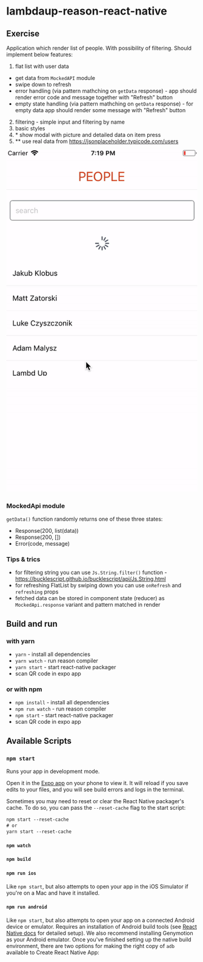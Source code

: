 # lambdaup-reason-react-native

## Exercise
Application which render list of people. With possibility of filtering. Should implement below features:
 1.  flat list with user data
   - get data from `MockedAPI` module
   - swipe down to refresh
   - error handling (via pattern mathching on `getData` response) - app should render error code and message together with "Refresh" button
   - empty state handling (via pattern mathching on `getData` response) - for empty data app should render some message with "Refresh" button
 2. filtering - simple input and filtering by name
 3. basic styles
 4. \* show modal with picture and detailed data on item press
 5. ** use real data from https://jsonplaceholder.typicode.com/users

![app example](lambdup-app.gif)

### MockedApi module
`getData()` function randomly returns one of these three states:
 - Response(200, list(data))
 - Response(200, [])
 - Error(code, message)

### Tips & trics
- for filtering string you can use `Js.String.filter()` function - https://bucklescript.github.io/bucklescript/api/Js.String.html 
- for refreshing FlatList by swiping down you can use `onRefresh` and `refreshing` props
- fetched data can be stored in component state (reducer) as `MockedApi.response` variant and pattern matched in render

## Build and run
### with yarn
- `yarn` - install all dependencies
- `yarn watch` - run reason compiler
- `yarn start` - start react-native packager
- scan QR code in expo app

### or with npm
- `npm install` - install all dependencies
- `npm run watch` - run reason compiler
- `npm start` - start react-native packager
- scan QR code in expo app

## Available Scripts
### `npm start`

Runs your app in development mode.

Open it in the [Expo app](https://expo.io) on your phone to view it. It will reload if you save edits to your files, and you will see build errors and logs in the terminal.

Sometimes you may need to reset or clear the React Native packager's cache. To do so, you can pass the `--reset-cache` flag to the start script:

```
npm start --reset-cache
# or
yarn start --reset-cache
```

#### `npm watch`

#### `npm build`

#### `npm run ios`

Like `npm start`, but also attempts to open your app in the iOS Simulator if you're on a Mac and have it installed.

#### `npm run android`

Like `npm start`, but also attempts to open your app on a connected Android device or emulator. Requires an installation of Android build tools (see [React Native docs](https://facebook.github.io/react-native/docs/getting-started.html) for detailed setup). We also recommend installing Genymotion as your Android emulator. Once you've finished setting up the native build environment, there are two options for making the right copy of `adb` available to Create React Native App: